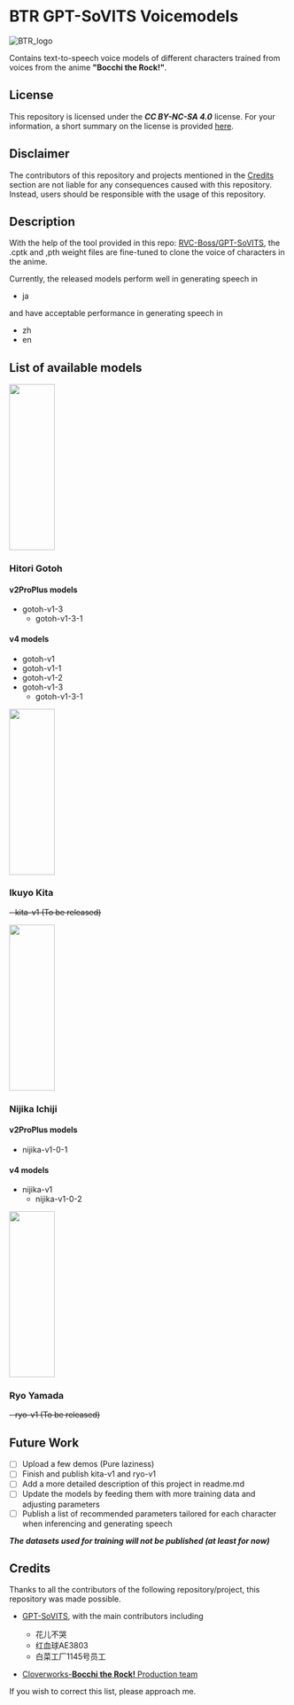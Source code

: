 # BTR GPT-SoVITS Voicemodels
![BTR_logo](https://upload.wikimedia.org/wikipedia/commons/thumb/b/b9/Bocchi_the_Rock%21_Black_logo.svg/1024px-Bocchi_the_Rock%21_Black_logo.svg.png?20221011105247)

Contains text-to-speech voice models of different characters trained from voices from the anime **__"Bocchi the Rock!"__**.

## License 
This repository is licensed under the ***CC BY-NC-SA 4.0*** license. For your information, a short summary on the license is provided [here](https://creativecommons.org/licenses/by-nc-sa/4.0/).

## Disclaimer
The contributors of this repository and projects mentioned in the [Credits](#credits) section are not liable for any consequences caused with this repository. Instead, users should be responsible with the usage of this repository.

## Description
With the help of the tool provided in this repo: [RVC-Boss/GPT-SoVITS](https://github.com/RVC-Boss/GPT-SoVITS), the .cptk and ,pth weight files are fine-tuned to clone the voice of characters in the anime.

Currently, the released models perform well in generating speech in
- ja

and have acceptable performance in generating speech in
- zh
- en

## List of available models
<img src="https://static.wikia.nocookie.net/bocchi-the-rock/images/9/98/Hitori_Gotoh_Character_Design_2.png/revision/latest?cb=20220915114341" width="82" height="300">

### Hitori Gotoh
#### v2ProPlus models
  - gotoh-v1-3
  	- gotoh-v1-3-1
#### v4 models
  - gotoh-v1
  - gotoh-v1-1
  - gotoh-v1-2
  - gotoh-v1-3
    - gotoh-v1-3-1

 <img src="https://static.wikia.nocookie.net/bocchi-the-rock/images/a/a8/Ikuyo_Kita_Character_Design_2.png/revision/latest?cb=20220915114342" width="82" height="300">
 
### Ikuyo Kita
  ~~- kita-v1 (To be released)~~

 <img src="https://static.wikia.nocookie.net/bocchi-the-rock/images/9/92/Nijika_Ijichi_Character_Design_2.png/revision/latest?cb=20220915114343" width="82" height="300">
 
### Nijika Ichiji
#### v2ProPlus models
- nijika-v1-0-1
#### v4 models
  - nijika-v1
    - nijika-v1-0-2

 <img src="https://static.wikia.nocookie.net/bocchi-the-rock/images/4/4a/Ryo_Yamada_Character_Design_2.png/revision/latest?cb=20220915114345" width="82" height="300">
 
### Ryo Yamada
  ~~- ryo-v1 (To be released)~~

## Future Work
- [ ] Upload a few demos (Pure laziness)
- [ ] Finish and publish kita-v1 and ryo-v1
- [ ] Add a more detailed description of this project in readme.md
- [ ] Update the models by feeding them with more training data and adjusting parameters
- [ ] Publish a list of recommended parameters tailored for each character when inferencing and generating speech

***The datasets used for training will not be published (at least for now)***
## Credits
Thanks to all the contributors of the following repository/project, this repository was made possible.
- [GPT-SoVITS](https://github.com/RVC-Boss/GPT-SoVITS), with the main contributors including
	- 花儿不哭
 	- 红血球AE3803
  	- 白菜工厂1145号员工

- [Cloverworks-__Bocchi the Rock!__ Production team](https://en.cloverworks.co.jp/works/btr/)

If you wish to correct this list, please approach me.
